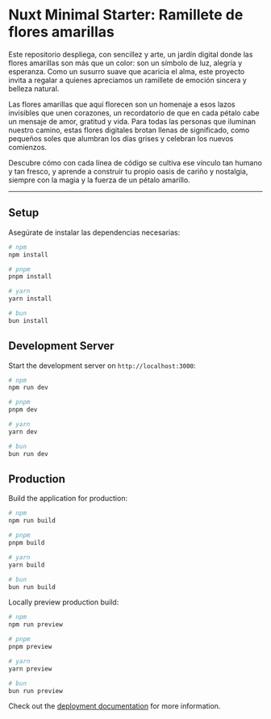 # Nuxt Minimal Starter: Ramillete de flores amarillas

Este repositorio despliega, con sencillez y arte, un jardín digital donde las flores amarillas son más que un color: son un símbolo de luz, alegría y esperanza. Como un susurro suave que acaricia el alma, este proyecto invita a regalar a quienes apreciamos un ramillete de emoción sincera y belleza natural.

Las flores amarillas que aquí florecen son un homenaje a esos lazos invisibles que unen corazones, un recordatorio de que en cada pétalo cabe un mensaje de amor, gratitud y vida. Para todas las personas que iluminan nuestro camino, estas flores digitales brotan llenas de significado, como pequeños soles que alumbran los días grises y celebran los nuevos comienzos.

Descubre cómo con cada línea de código se cultiva ese vínculo tan humano y tan fresco, y aprende a construir tu propio oasis de cariño y nostalgia, siempre con la magia y la fuerza de un pétalo amarillo.

---

## Setup

Asegúrate de instalar las dependencias necesarias:



```bash
# npm
npm install

# pnpm
pnpm install

# yarn
yarn install

# bun
bun install
```

## Development Server

Start the development server on `http://localhost:3000`:

```bash
# npm
npm run dev

# pnpm
pnpm dev

# yarn
yarn dev

# bun
bun run dev
```

## Production

Build the application for production:

```bash
# npm
npm run build

# pnpm
pnpm build

# yarn
yarn build

# bun
bun run build
```

Locally preview production build:

```bash
# npm
npm run preview

# pnpm
pnpm preview

# yarn
yarn preview

# bun
bun run preview
```

Check out the [deployment documentation](https://nuxt.com/docs/getting-started/deployment) for more information.
